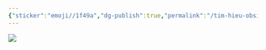 ```yaml
---
{"sticker":"emoji//1f49a","dg-publish":true,"permalink":"/tim-hieu-obsidian/3-tham-khao/keo-dai-do-rong-khung-nhin/","dgPassFrontmatter":true,"noteIcon":"1","created":"","updated":""}
---
```


![](https://i.imgur.com/G7mnOWx.png)